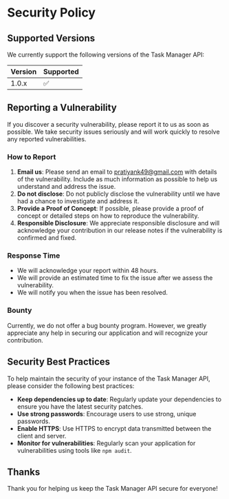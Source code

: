 # Security Policy

## Supported Versions

We currently support the following versions of the Task Manager API:

| Version | Supported          |
| ------- | ------------------ |
| 1.0.x   | :white_check_mark:  |

## Reporting a Vulnerability

If you discover a security vulnerability, please report it to us as soon as possible. We take security issues seriously and will work quickly to resolve any reported vulnerabilities.

### How to Report

1. **Email us**: Please send an email to [pratiyank49@gmail.com](mailto:pratiyank49@gmail.com) with details of the vulnerability. Include as much information as possible to help us understand and address the issue.
2. **Do not disclose**: Do not publicly disclose the vulnerability until we have had a chance to investigate and address it.
3. **Provide a Proof of Concept**: If possible, please provide a proof of concept or detailed steps on how to reproduce the vulnerability.
4. **Responsible Disclosure**: We appreciate responsible disclosure and will acknowledge your contribution in our release notes if the vulnerability is confirmed and fixed.

### Response Time

- We will acknowledge your report within 48 hours.
- We will provide an estimated time to fix the issue after we assess the vulnerability.
- We will notify you when the issue has been resolved.

### Bounty

Currently, we do not offer a bug bounty program. However, we greatly appreciate any help in securing our application and will recognize your contribution.

## Security Best Practices

To help maintain the security of your instance of the Task Manager API, please consider the following best practices:

- **Keep dependencies up to date**: Regularly update your dependencies to ensure you have the latest security patches.
- **Use strong passwords**: Encourage users to use strong, unique passwords.
- **Enable HTTPS**: Use HTTPS to encrypt data transmitted between the client and server.
- **Monitor for vulnerabilities**: Regularly scan your application for vulnerabilities using tools like `npm audit`.

## Thanks

Thank you for helping us keep the Task Manager API secure for everyone!

